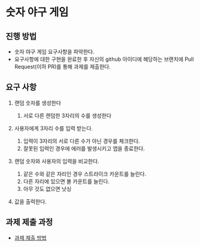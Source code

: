 # 숫자 야구 게임
## 진행 방법
* 숫자 야구 게임 요구사항을 파악한다.
* 요구사항에 대한 구현을 완료한 후 자신의 github 아이디에 해당하는 브랜치에 Pull Request(이하 PR)를 통해 과제를 제출한다.


## 요구 사항

1. 랜덤 숫자를 생성한다
   1. 서로 다른 랜덤한 3자리의 수를 생성한다

2. 사용자에게 3자리 수를 입력 받는다.
   1. 입력이 3자리의 서로 다른 수가 아닌 경우를 체크한다.
   2. 잘못된 입력인 경우에 에러를 발생시키고 앱을 종료한다.

3. 랜덤 숫자와 사용자의 입력을 비교한다.
   1. 같은 수와 같은 자리인 경우 스트라이크 카운트를 늘린다.
   2. 다른 자리에 있으면 볼 카운트를 늘린다.
   3. 아무 것도 없으면 낫싱

4. 값을 출력한다.

## 과제 제출 과정
* [과제 제출 방법](https://github.com/next-step/nextstep-docs/tree/master/precourse)
